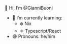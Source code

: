 👋 Hi, I’m @GianniBuoni
   
- 🌱 I’m currently learning:
  - ❄️ Nix
  - ⚛️ Typescript/React
- 😄 Pronouns: he/him

<!---
GianniBuoni/GianniBuoni is a ✨ special ✨ repository because its `README.md` (this file) appears on your GitHub profile.
You can click the Preview link to take a look at your changes.
--->
